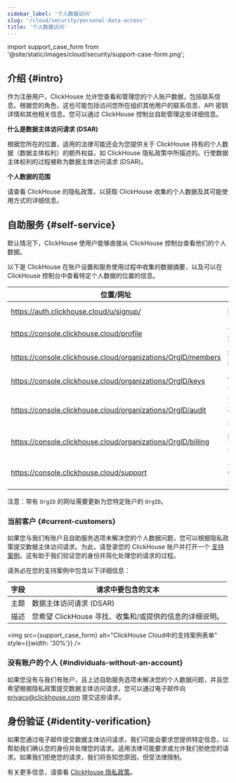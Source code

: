 ```yaml
---
sidebar_label: '个人数据访问'
slug: '/cloud/security/personal-data-access'
title: '个人数据访问'
---
```


import support_case_form from '@site/static/images/cloud/security/support-case-form.png';

## 介绍 {#intro}

作为注册用户，ClickHouse 允许您查看和管理您的个人账户数据，包括联系信息。根据您的角色，这也可能包括访问您所在组织其他用户的联系信息、API 密钥详情和其他相关信息。您可以通过 ClickHouse 控制台自助管理这些详细信息。

**什么是数据主体访问请求 (DSAR)**

根据您所在的位置，适用的法律可能还会为您提供关于 ClickHouse 持有的个人数据（数据主体权利）的额外权益，如 ClickHouse 隐私政策中所描述的。行使数据主体权利的过程被称为数据主体访问请求 (DSAR)。

**个人数据的范围**

请查看 ClickHouse 的隐私政策，以获取 ClickHouse 收集的个人数据及其可能使用方式的详细信息。

## 自助服务 {#self-service}

默认情况下，ClickHouse 使用户能够直接从 ClickHouse 控制台查看他们的个人数据。

以下是 ClickHouse 在账户设置和服务使用过程中收集的数据摘要，以及可以在 ClickHouse 控制台中查看特定个人数据的位置的信息。

| 位置/网址 | 描述 | 个人数据 |
|-------------|----------------|-----------------------------------------|
| https://auth.clickhouse.cloud/u/signup/ | 账户注册 | email, password |
| https://console.clickhouse.cloud/profile | 一般用户资料详细信息 | name, email |
| https://console.clickhouse.cloud/organizations/OrgID/members | 组织内用户列表 | name, email |
| https://console.clickhouse.cloud/organizations/OrgID/keys | API 密钥列表及创建者 | email |
| https://console.clickhouse.cloud/organizations/OrgID/audit | 活动日志，列出个别用户的操作 | email |
| https://console.clickhouse.cloud/organizations/OrgID/billing | 账单信息和发票 | billing address, email |
| https://console.clickhouse.cloud/support | 与 ClickHouse 支持的互动 | name, email |

注意：带有 `OrgID` 的网址需要更新为您特定账户的 `OrgID`。

### 当前客户 {#current-customers}

如果您与我们有账户且自助服务选项未解决您的个人数据问题，您可以根据隐私政策提交数据主体访问请求。为此，请登录您的 ClickHouse 账户并打开一个 [支持案例](https://console.clickhouse.cloud/support)。这有助于我们验证您的身份并简化处理您的请求的过程。

请务必在您的支持案例中包含以下详细信息：

| 字段 | 请求中要包含的文本 |
|-------------|---------------------------------------------------|
| 主题       | 数据主体访问请求 (DSAR)                           |
| 描述       | 您希望 ClickHouse 寻找、收集和/或提供的信息的详细说明。 |

<img src={support_case_form} alt="ClickHouse Cloud中的支持案例表单" style={{width: '30%'}} />

### 没有账户的个人 {#individuals-without-an-account}

如果您没有与我们有账户，且上述自助服务选项未解决您的个人数据问题，并且您希望根据隐私政策提交数据主体访问请求，您可以通过电子邮件向 [privacy@clickhouse.com](mailto:privacy@clickhouse.com) 提交这些请求。

## 身份验证 {#identity-verification}

如果您通过电子邮件提交数据主体访问请求，我们可能会要求您提供特定信息，以帮助我们确认您的身份并处理您的请求。适用法律可能要求或允许我们拒绝您的请求。如果我们拒绝您的请求，我们将告知您原因，但受法律限制。

有关更多信息，请查看 [ClickHouse 隐私政策](https://clickhouse.com/legal/privacy-policy)。
